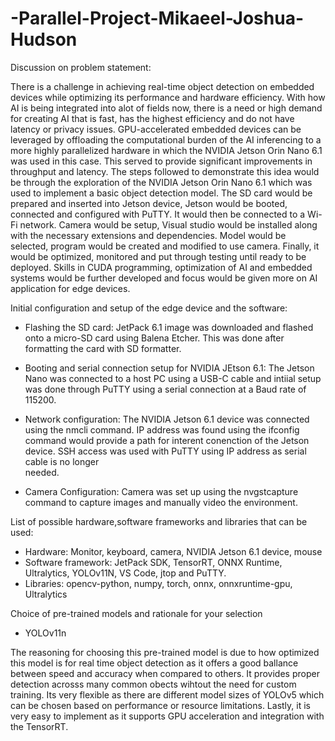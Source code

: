# -Parallel-Project-Mikaeel-Joshua-Hudson

Discussion on problem statement:

There is a challenge in achieving real-time object detection on embedded devices while optimizing its performance and hardware efficiency. With how AI is being integrated into alot of fields now, there is a need or high demand for creating AI that is fast, has the highest efficiency and do not have latency or privacy issues. GPU-accelerated embedded devices can be leveraged by offloading the computational burden of the AI inferencing to a more highly parallelized hardware in which the NVIDIA Jetson Orin Nano 6.1 was used in this case. This served to provide significant improvements in throughput and latency. The steps followed to demonstrate this idea would be through the exploration of the NVIDIA Jetson Orin Nano 6.1 which was used to implement a basic object detection model. The SD card would be prepared and inserted into Jetson device, Jetson would be booted, connected and configured with PuTTY. It would then be connected to a Wi-Fi network. Camera would be setup, Visual studio would be installed along with the necessary extensions and dependencies. Model would be selected, program would be created and modified to use camera. Finally, it would be optimized, monitored and put through testing until ready to be deployed. Skills in CUDA programming, optimization of AI and embedded systems would be further developed and focus would be given more on AI application for edge devices.


Initial configuration and setup of the edge device and the software:
   - Flashing the SD card:
      JetPack 6.1 image was downloaded and flashed onto a micro-SD card using Balena Etcher. 
      This was done after formatting the card with SD formatter.
     
   - Booting and serial connection setup for NVIDIA JEtson 6.1:
      The Jetson Nano was connected to a host PC using a USB-C cable and intiial setup was done 
      through PuTTY using a serial connection at a Baud rate of 115200. 
     
   - Network configuration:
      The NVIDIA Jetson 6.1 device was connected using the nmcli command. IP address was found 
      using the ifconfig command would provide a path for interent conenction of the Jetson 
      device. SSH access was used with PuTTY using IP address as serial cable is no longer  
      needed.

   - Camera Configuration:
      Camera was set up using the nvgstcapture command to capture images and manually video the 
      environment.


List of possible hardware,software frameworks and libraries that can be used:
- Hardware: Monitor, keyboard, camera, NVIDIA Jetson 6.1 device, mouse
- Software framework: JetPack SDK, TensorRT, ONNX Runtime, Ultralytics, YOLOv11N, VS Code, jtop and 
  PuTTY.
- Libraries: opencv-python, numpy, torch, onnx, onnxruntime-gpu, Ultralytics

  
Choice of pre-trained models and rationale for your selection
- YOLOv11n

The reasoning for choosing this pre-trained model is due to how optimized this model is for real time object detection as it offers a good ballance between speed and accuracy when compared to others. It provides proper detection acrosss many common obects wihtout the need for custom training. Its very flexible as there are different model sizes of YOLOv5 which can be chosen based on performance or resource limitations. Lastly, it is very easy to implement as it supports GPU acceleration and integration with the TensorRT.
















